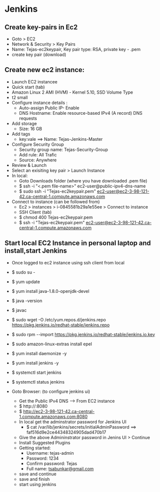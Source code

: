 # Jenkins

## Create key-pairs in Ec2

- Goto > EC2
- Network & Security > Key Pairs
- Name: Tejas-ec2keypair, Key pair type: RSA, private key - .pem
- create key pair (download)

## Create new ec2 instance:

- Launch EC2 instancee
- Quick start (tab)
- Amazon Linux 2 AMI (HVM) - Kernel 5.10, SSD Volume Type
- t2 small
- Configure instance details :
  - Auto-assign Public IP- Enable
  - DNS Hostname: Enable resource-based IPv4 (A record) DNS requests
- Add storage
  - Size: 16 GB
- Add tags
  - key:vale ==> Name: Tejas-Jenkins-Master
- Configure Security Group
  - Security group name: Tejas-Security-Group
  - Add rule: All Trafic
  - Source: Anywhere
- Review & Launch
- Select an exisiting key pair > Launch Instance
- In local:
  - Goto Downloads folder (where you have downloaded .pem file)
  - \$ ssh -i "<.pem file-name>" ec2-user@public-ipv4-dns-name
  - \$ sudo ssh -i "Tejas-ec2keypair.pem" ec2-user@ec2-3-98-121-42.ca-central-1.compute.amazonaws.com
- Connect to instance (can be followed from)
  - Ec2 > instances > i-0845581b29a1e55ee > Connect to instance
  - SSH Client (tab)
  - \$ chmod 400 Tejas-ec2keypair.pem
  - \$ ssh -i "Tejas-ec2keypair.pem" ec2-user@ec2-3-98-121-42.ca-central-1.compute.amazonaws.com

## Start local EC2 Instance in personal laptop and install,start Jenkins

- Once logged to ec2 instance using ssh client from local
- \$ sudo su -
- \$ yum update
- \$ yum install java-1.8.0-openjdk-devel
- \$ java -version
- \$ javac
- \$ sudo wget -O /etc/yum.repos.d/jenkins.repo https://pkg.jenkins.io/redhat-stable/jenkins.repo
- \$ sudo rpm --import https://pkg.jenkins.io/redhat-stable/jenkins.io.key
- \$ sudo amazon-linux-extras install epel
- \$ yum install daemonize -y
- \$ yum install jenkins -y
- \$ systemctl start jenkins
- \$ systemctl status jenkins

- Goto Browser: (to configure jenkins ui)
  - Get the Public IPv4 DNS --> From EC2 instance
  - \$ http://<Public IPv4 DNS>:8080
  - \$ http://ec2-3-98-121-42.ca-central-1.compute.amazonaws.com:8080
  - In local get the adminstrator password for Jenkins UI
    - \$ cat /var/lib/jenkins/secrets/initialAdminPassword ==> faf516d9e2ce44348324905dad470b17
  - Give the above Admininstrator password in Jenins UI > Continue
  - Install Suggested Plugins
  - Getting started:
    - Username: tejas-admin
    - Password: 1234
    - Confirm password: Tejas
    - Full name: tsabunkar@gmail.com
  - save and continue
  - save and finish
  - start using jenkins
